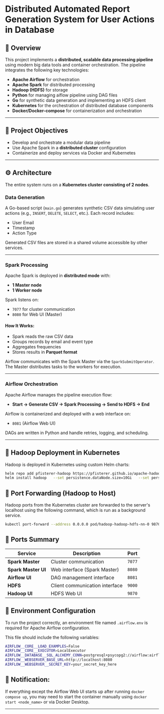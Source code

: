 # Distributed Automated Report Generation System for User Actions in Database


## 📌 Overview

This project implements a **distributed, scalable data processing pipeline** using modern big data tools and container orchestration. 
The pipeline integrates the following key technologies:

- **Apache Airflow** for orchestration
- **Apache Spark** for distributed processing
- **Hadoop (HDFS)** for storage
- **Python** for managing aiflow pipeline using DAG files 
- **Go** for synthetic data generation and implementing an HDFS client
- **Kubernetes** for the orchestration of distributed database components 
- **Docker/Docker-compose** for containerization and orchestration 

---

## 🎯 Project Objectives

- Develop and orchestrate a modular data pipeline
- Use Apache Spark in a **distributed cluster** configuration
- Containerize and deploy services via Docker and Kubernetes

---

## ⚙️ Architecture

The entire system runs on a **Kubernetes cluster consisting of 2 nodes**.

### **Data Generation**

A Go-based script (`main.go`) generates synthetic CSV data simulating user actions (e.g., `INSERT`, `DELETE`, `SELECT`, etc.). Each record includes:
- User Email
- Timestamp
- Action Type

Generated CSV files are stored in a shared volume accessible by other services.

---

### **Spark Processing**

Apache Spark is deployed in **distributed mode** with:
- **1 Master node**
- **1 Worker node**

Spark listens on:
- `7077` for cluster communication
- `8080` for Web UI (Master)

#### How It Works:
- Spark reads the raw CSV data
- Groups records by email and event type
- Aggregates frequencies
- Stores results in **Parquet format**

Airflow communicates with the Spark Master via the `SparkSubmitOperator`. The Master distributes tasks to the workers for execution.

---

### **Airflow Orchestration**

Apache Airflow manages the pipeline execution flow:

- **Start → Generate CSV → Spark Processing → Send to HDFS → End**

Airflow is containerized and deployed with a web interface on:

- `8081` (Airflow Web UI)

DAGs are written in Python and handle retries, logging, and scheduling.

---

## 🧱 Hadoop Deployment in Kubernetes

Hadoop is deployed in Kubernetes using custom Helm charts:

```bash
helm repo add pfisterer-hadoop https://pfisterer.github.io/apache-hadoop-helm/
helm install hadoop   --set persistence.dataNode.size=10Gi   --set persistence.nameNode.size=10Gi pfisterer-hadoop/hadoop
```


## 📡 Port Forwarding (Hadoop to Host)
Hadoop ports from the Kubernetes cluster are forwarded to the server's localhost using the following command, which is run as a background service.
```bash
kubectl port-forward --address 0.0.0.0 pod/hadoop-hadoop-hdfs-nn-0 9870:9870 9000:9000
```

## 🔌 Ports Summary

| Service            | Description                  | Port   |
|--------------------|------------------------------|--------|
| **Spark Master**   | Cluster communication        | `7077` |
| **Spark Master UI**| Web interface (Spark Master) | `8080` |
| **Airflow UI**     | DAG management interface     | `8081` |
| **HDFS** |  Client communication interface   | `9000` |
| **Hadoop UI**      | HDFS Web UI       | `9870` |

## 🔧 Environment Configuration
To run the project correctly, an environment file named `.airflow.env` is required for Apache Airflow configuration.

This file should include the following variables:

```bash
AIRFLOW__CORE__LOAD_EXAMPLES=False
AIRFLOW__CORE__EXECUTOR=LocalExecutor
AIRFLOW__DATABASE__SQL_ALCHEMY_CONN=postgresql+psycopg2://airflow:airflow@postgres:5432/airflow
AIRFLOW__WEBSERVER_BASE_URL=http://localhost:8080
AIRFLOW__WEBSERVER__SECRET_KEY=your_secret_key_here

```



## 🔔 Notification: 

If everything except the Airflow Web UI starts up after running `docker compose up`, you may need to 
start the container manually using `docker start <node_name>` or via Docker Desktop.

---
